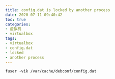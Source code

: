 ```yaml
---
title: config.dat is locked by another process
date: 2020-07-11 09:40:42
toc: true
categories:
- 虚拟机
- virtualbox
tags:
- virtualbox
- config.dat
- locked
- another process
---
```


```
fuser -vik /var/cache/debconf/config.dat
```